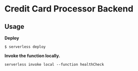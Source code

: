 # Credit Card Processor Backend

## Usage

**Deploy**

```
$ serverless deploy
```

**Invoke the function locally.**

```
serverless invoke local --function healthCheck
```

